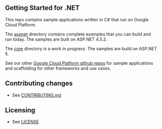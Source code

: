 ## Getting Started for .NET

This repo contains sample applications written in C# that run on Google Cloud Platform.

The [aspnet](aspnet) directory contains complete examples that you can build and run today.
The samples are built on ASP.NET 4.5.2.

The [core](core) directory is a work in progress.
The samples are build on ASP.NET 5.

See our other [Google Cloud Platform github
repos](https://github.com/GoogleCloudPlatform) for sample applications and
scaffolding for other frameworks and use cases.

## Contributing changes

* See [CONTRIBUTING.md](CONTRIBUTING.md)

## Licensing

* See [LICENSE](LICENSE)
